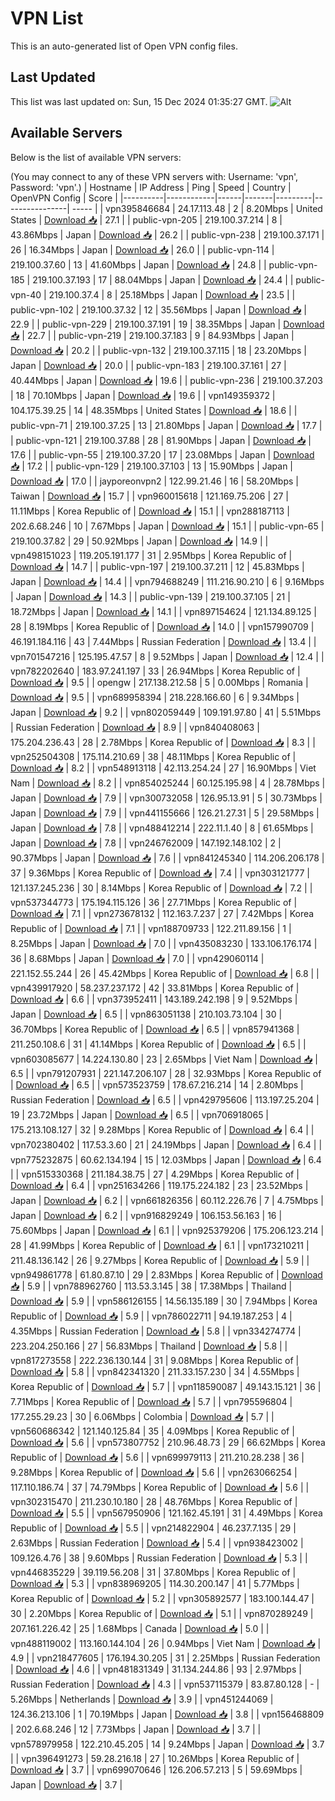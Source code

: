 # VPN List

This is an auto-generated list of Open VPN config files.

## Last Updated

This list was last updated on: Sun, 15 Dec 2024 01:35:27 GMT.
![Alt](https://repobeats.axiom.co/api/embed/186b98318ef1479477931607c1ad7d823f12451f.svg "Repobeats analytics image")

## Available Servers

Below is the list of available VPN servers:

(You may connect to any of these VPN servers with: Username: 'vpn', Password: 'vpn'.)
| Hostname | IP Address | Ping | Speed | Country | OpenVPN Config | Score |
|----------|------------|------|-------|---------|----------------| ----- |
| vpn395846684 | 24.17.113.48 | 2 | 8.20Mbps | United States | [Download 📥](./configs/server_0_US.ovpn) | 27.1 |
| public-vpn-205 | 219.100.37.214 | 8 | 43.86Mbps | Japan | [Download 📥](./configs/server_1_JP.ovpn) | 26.2 |
| public-vpn-238 | 219.100.37.171 | 26 | 16.34Mbps | Japan | [Download 📥](./configs/server_2_JP.ovpn) | 26.0 |
| public-vpn-114 | 219.100.37.60 | 13 | 41.60Mbps | Japan | [Download 📥](./configs/server_3_JP.ovpn) | 24.8 |
| public-vpn-185 | 219.100.37.193 | 17 | 88.04Mbps | Japan | [Download 📥](./configs/server_4_JP.ovpn) | 24.4 |
| public-vpn-40 | 219.100.37.4 | 8 | 25.18Mbps | Japan | [Download 📥](./configs/server_5_JP.ovpn) | 23.5 |
| public-vpn-102 | 219.100.37.32 | 12 | 35.56Mbps | Japan | [Download 📥](./configs/server_6_JP.ovpn) | 22.9 |
| public-vpn-229 | 219.100.37.191 | 19 | 38.35Mbps | Japan | [Download 📥](./configs/server_7_JP.ovpn) | 22.7 |
| public-vpn-219 | 219.100.37.183 | 9 | 84.93Mbps | Japan | [Download 📥](./configs/server_8_JP.ovpn) | 20.2 |
| public-vpn-132 | 219.100.37.115 | 18 | 23.20Mbps | Japan | [Download 📥](./configs/server_9_JP.ovpn) | 20.0 |
| public-vpn-183 | 219.100.37.161 | 27 | 40.44Mbps | Japan | [Download 📥](./configs/server_10_JP.ovpn) | 19.6 |
| public-vpn-236 | 219.100.37.203 | 18 | 70.10Mbps | Japan | [Download 📥](./configs/server_11_JP.ovpn) | 19.6 |
| vpn149359372 | 104.175.39.25 | 14 | 48.35Mbps | United States | [Download 📥](./configs/server_12_US.ovpn) | 18.6 |
| public-vpn-71 | 219.100.37.25 | 13 | 21.80Mbps | Japan | [Download 📥](./configs/server_13_JP.ovpn) | 17.7 |
| public-vpn-121 | 219.100.37.88 | 28 | 81.90Mbps | Japan | [Download 📥](./configs/server_14_JP.ovpn) | 17.6 |
| public-vpn-55 | 219.100.37.20 | 17 | 23.08Mbps | Japan | [Download 📥](./configs/server_15_JP.ovpn) | 17.2 |
| public-vpn-129 | 219.100.37.103 | 13 | 15.90Mbps | Japan | [Download 📥](./configs/server_16_JP.ovpn) | 17.0 |
| jayporeonvpn2 | 122.99.21.46 | 16 | 58.20Mbps | Taiwan | [Download 📥](./configs/server_17_TW.ovpn) | 15.7 |
| vpn960015618 | 121.169.75.206 | 27 | 11.11Mbps | Korea Republic of | [Download 📥](./configs/server_18_KR.ovpn) | 15.1 |
| vpn288187113 | 202.6.68.246 | 10 | 7.67Mbps | Japan | [Download 📥](./configs/server_19_JP.ovpn) | 15.1 |
| public-vpn-65 | 219.100.37.82 | 29 | 50.92Mbps | Japan | [Download 📥](./configs/server_20_JP.ovpn) | 14.9 |
| vpn498151023 | 119.205.191.177 | 31 | 2.95Mbps | Korea Republic of | [Download 📥](./configs/server_21_KR.ovpn) | 14.7 |
| public-vpn-197 | 219.100.37.211 | 12 | 45.83Mbps | Japan | [Download 📥](./configs/server_22_JP.ovpn) | 14.4 |
| vpn794688249 | 111.216.90.210 | 6 | 9.16Mbps | Japan | [Download 📥](./configs/server_23_JP.ovpn) | 14.3 |
| public-vpn-139 | 219.100.37.105 | 21 | 18.72Mbps | Japan | [Download 📥](./configs/server_24_JP.ovpn) | 14.1 |
| vpn897154624 | 121.134.89.125 | 28 | 8.19Mbps | Korea Republic of | [Download 📥](./configs/server_25_KR.ovpn) | 14.0 |
| vpn157990709 | 46.191.184.116 | 43 | 7.44Mbps | Russian Federation | [Download 📥](./configs/server_26_RU.ovpn) | 13.4 |
| vpn701547216 | 125.195.47.57 | 8 | 9.52Mbps | Japan | [Download 📥](./configs/server_27_JP.ovpn) | 12.4 |
| vpn782202640 | 183.97.241.197 | 33 | 26.94Mbps | Korea Republic of | [Download 📥](./configs/server_28_KR.ovpn) | 9.5 |
| opengw | 217.138.212.58 | 5 | 0.00Mbps | Romania | [Download 📥](./configs/server_29_RO.ovpn) | 9.5 |
| vpn689958394 | 218.228.166.60 | 6 | 9.34Mbps | Japan | [Download 📥](./configs/server_30_JP.ovpn) | 9.2 |
| vpn802059449 | 109.191.97.80 | 41 | 5.51Mbps | Russian Federation | [Download 📥](./configs/server_31_RU.ovpn) | 8.9 |
| vpn840408063 | 175.204.236.43 | 28 | 2.78Mbps | Korea Republic of | [Download 📥](./configs/server_32_KR.ovpn) | 8.3 |
| vpn252504308 | 175.114.210.69 | 38 | 48.11Mbps | Korea Republic of | [Download 📥](./configs/server_33_KR.ovpn) | 8.2 |
| vpn548913118 | 42.113.254.24 | 27 | 16.90Mbps | Viet Nam | [Download 📥](./configs/server_34_VN.ovpn) | 8.2 |
| vpn854025244 | 60.125.195.98 | 4 | 28.78Mbps | Japan | [Download 📥](./configs/server_35_JP.ovpn) | 7.9 |
| vpn300732058 | 126.95.13.91 | 5 | 30.73Mbps | Japan | [Download 📥](./configs/server_36_JP.ovpn) | 7.9 |
| vpn441155666 | 126.21.27.31 | 5 | 29.58Mbps | Japan | [Download 📥](./configs/server_37_JP.ovpn) | 7.8 |
| vpn488412214 | 222.11.1.40 | 8 | 61.65Mbps | Japan | [Download 📥](./configs/server_38_JP.ovpn) | 7.8 |
| vpn246762009 | 147.192.148.102 | 2 | 90.37Mbps | Japan | [Download 📥](./configs/server_39_JP.ovpn) | 7.6 |
| vpn841245340 | 114.206.206.178 | 37 | 9.36Mbps | Korea Republic of | [Download 📥](./configs/server_40_KR.ovpn) | 7.4 |
| vpn303121777 | 121.137.245.236 | 30 | 8.14Mbps | Korea Republic of | [Download 📥](./configs/server_41_KR.ovpn) | 7.2 |
| vpn537344773 | 175.194.115.126 | 36 | 27.71Mbps | Korea Republic of | [Download 📥](./configs/server_42_KR.ovpn) | 7.1 |
| vpn273678132 | 112.163.7.237 | 27 | 7.42Mbps | Korea Republic of | [Download 📥](./configs/server_43_KR.ovpn) | 7.1 |
| vpn188709733 | 122.211.89.156 | 1 | 8.25Mbps | Japan | [Download 📥](./configs/server_44_JP.ovpn) | 7.0 |
| vpn435083230 | 133.106.176.174 | 36 | 8.68Mbps | Japan | [Download 📥](./configs/server_45_JP.ovpn) | 7.0 |
| vpn429060114 | 221.152.55.244 | 26 | 45.42Mbps | Korea Republic of | [Download 📥](./configs/server_46_KR.ovpn) | 6.8 |
| vpn439917920 | 58.237.237.172 | 42 | 33.81Mbps | Korea Republic of | [Download 📥](./configs/server_47_KR.ovpn) | 6.6 |
| vpn373952411 | 143.189.242.198 | 9 | 9.52Mbps | Japan | [Download 📥](./configs/server_48_JP.ovpn) | 6.5 |
| vpn863051138 | 210.103.73.104 | 30 | 36.70Mbps | Korea Republic of | [Download 📥](./configs/server_49_KR.ovpn) | 6.5 |
| vpn857941368 | 211.250.108.6 | 31 | 41.14Mbps | Korea Republic of | [Download 📥](./configs/server_50_KR.ovpn) | 6.5 |
| vpn603085677 | 14.224.130.80 | 23 | 2.65Mbps | Viet Nam | [Download 📥](./configs/server_51_VN.ovpn) | 6.5 |
| vpn791207931 | 221.147.206.107 | 28 | 32.93Mbps | Korea Republic of | [Download 📥](./configs/server_52_KR.ovpn) | 6.5 |
| vpn573523759 | 178.67.216.214 | 14 | 2.80Mbps | Russian Federation | [Download 📥](./configs/server_53_RU.ovpn) | 6.5 |
| vpn429795606 | 113.197.25.204 | 19 | 23.72Mbps | Japan | [Download 📥](./configs/server_54_JP.ovpn) | 6.5 |
| vpn706918065 | 175.213.108.127 | 32 | 9.28Mbps | Korea Republic of | [Download 📥](./configs/server_55_KR.ovpn) | 6.4 |
| vpn702380402 | 117.53.3.60 | 21 | 24.19Mbps | Japan | [Download 📥](./configs/server_56_JP.ovpn) | 6.4 |
| vpn775232875 | 60.62.134.194 | 15 | 12.03Mbps | Japan | [Download 📥](./configs/server_57_JP.ovpn) | 6.4 |
| vpn515330368 | 211.184.38.75 | 27 | 4.29Mbps | Korea Republic of | [Download 📥](./configs/server_58_KR.ovpn) | 6.4 |
| vpn251634266 | 119.175.224.182 | 23 | 23.52Mbps | Japan | [Download 📥](./configs/server_59_JP.ovpn) | 6.2 |
| vpn661826356 | 60.112.226.76 | 7 | 4.75Mbps | Japan | [Download 📥](./configs/server_60_JP.ovpn) | 6.2 |
| vpn916829249 | 106.153.56.163 | 16 | 75.60Mbps | Japan | [Download 📥](./configs/server_61_JP.ovpn) | 6.1 |
| vpn925379206 | 175.206.123.214 | 28 | 41.99Mbps | Korea Republic of | [Download 📥](./configs/server_62_KR.ovpn) | 6.1 |
| vpn173210211 | 211.48.136.142 | 26 | 9.27Mbps | Korea Republic of | [Download 📥](./configs/server_63_KR.ovpn) | 5.9 |
| vpn949861778 | 61.80.87.10 | 29 | 2.83Mbps | Korea Republic of | [Download 📥](./configs/server_64_KR.ovpn) | 5.9 |
| vpn788962760 | 113.53.3.145 | 38 | 17.38Mbps | Thailand | [Download 📥](./configs/server_65_TH.ovpn) | 5.9 |
| vpn586126155 | 14.56.135.189 | 30 | 7.94Mbps | Korea Republic of | [Download 📥](./configs/server_66_KR.ovpn) | 5.9 |
| vpn786022711 | 94.19.187.253 | 4 | 4.35Mbps | Russian Federation | [Download 📥](./configs/server_67_RU.ovpn) | 5.8 |
| vpn334274774 | 223.204.250.166 | 27 | 56.83Mbps | Thailand | [Download 📥](./configs/server_68_TH.ovpn) | 5.8 |
| vpn817273558 | 222.236.130.144 | 31 | 9.08Mbps | Korea Republic of | [Download 📥](./configs/server_69_KR.ovpn) | 5.8 |
| vpn842341320 | 211.33.157.230 | 34 | 4.55Mbps | Korea Republic of | [Download 📥](./configs/server_70_KR.ovpn) | 5.7 |
| vpn118590087 | 49.143.15.121 | 36 | 7.71Mbps | Korea Republic of | [Download 📥](./configs/server_71_KR.ovpn) | 5.7 |
| vpn795596804 | 177.255.29.23 | 30 | 6.06Mbps | Colombia | [Download 📥](./configs/server_72_CO.ovpn) | 5.7 |
| vpn560686342 | 121.140.125.84 | 35 | 4.09Mbps | Korea Republic of | [Download 📥](./configs/server_73_KR.ovpn) | 5.6 |
| vpn573807752 | 210.96.48.73 | 29 | 66.62Mbps | Korea Republic of | [Download 📥](./configs/server_74_KR.ovpn) | 5.6 |
| vpn699979113 | 211.210.28.238 | 36 | 9.28Mbps | Korea Republic of | [Download 📥](./configs/server_75_KR.ovpn) | 5.6 |
| vpn263066254 | 117.110.186.74 | 37 | 74.79Mbps | Korea Republic of | [Download 📥](./configs/server_76_KR.ovpn) | 5.6 |
| vpn302315470 | 211.230.10.180 | 28 | 48.76Mbps | Korea Republic of | [Download 📥](./configs/server_77_KR.ovpn) | 5.5 |
| vpn567950906 | 121.162.45.191 | 31 | 4.49Mbps | Korea Republic of | [Download 📥](./configs/server_78_KR.ovpn) | 5.5 |
| vpn214822904 | 46.237.7.135 | 29 | 2.63Mbps | Russian Federation | [Download 📥](./configs/server_79_RU.ovpn) | 5.4 |
| vpn938423002 | 109.126.4.76 | 38 | 9.60Mbps | Russian Federation | [Download 📥](./configs/server_80_RU.ovpn) | 5.3 |
| vpn446835229 | 39.119.56.208 | 31 | 37.80Mbps | Korea Republic of | [Download 📥](./configs/server_81_KR.ovpn) | 5.3 |
| vpn838969205 | 114.30.200.147 | 41 | 5.77Mbps | Korea Republic of | [Download 📥](./configs/server_82_KR.ovpn) | 5.2 |
| vpn305892577 | 183.100.144.47 | 30 | 2.20Mbps | Korea Republic of | [Download 📥](./configs/server_83_KR.ovpn) | 5.1 |
| vpn870289249 | 207.161.226.42 | 25 | 1.68Mbps | Canada | [Download 📥](./configs/server_84_CA.ovpn) | 5.0 |
| vpn488119002 | 113.160.144.104 | 26 | 0.94Mbps | Viet Nam | [Download 📥](./configs/server_85_VN.ovpn) | 4.9 |
| vpn218477605 | 176.194.30.205 | 31 | 2.25Mbps | Russian Federation | [Download 📥](./configs/server_86_RU.ovpn) | 4.6 |
| vpn481831349 | 31.134.244.86 | 93 | 2.97Mbps | Russian Federation | [Download 📥](./configs/server_87_RU.ovpn) | 4.3 |
| vpn537115379 | 83.87.80.128 | - | 5.26Mbps | Netherlands | [Download 📥](./configs/server_88_NL.ovpn) | 3.9 |
| vpn451244069 | 124.36.213.106 | 1 | 70.19Mbps | Japan | [Download 📥](./configs/server_89_JP.ovpn) | 3.8 |
| vpn156468809 | 202.6.68.246 | 12 | 7.73Mbps | Japan | [Download 📥](./configs/server_90_JP.ovpn) | 3.7 |
| vpn578979958 | 122.210.45.205 | 14 | 9.24Mbps | Japan | [Download 📥](./configs/server_91_JP.ovpn) | 3.7 |
| vpn396491273 | 59.28.216.18 | 27 | 10.26Mbps | Korea Republic of | [Download 📥](./configs/server_92_KR.ovpn) | 3.7 |
| vpn699070646 | 126.206.57.213 | 5 | 59.69Mbps | Japan | [Download 📥](./configs/server_93_JP.ovpn) | 3.7 |
